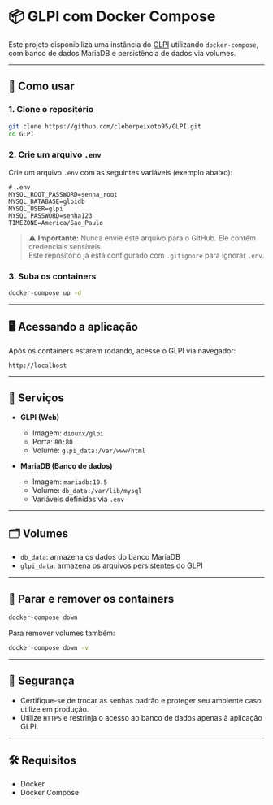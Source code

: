 # 📦 GLPI com Docker Compose

Este projeto disponibiliza uma instância do [GLPI](https://glpi-project.org/) utilizando `docker-compose`, com banco de dados MariaDB e persistência de dados via volumes.

---

## 🚀 Como usar

### 1. Clone o repositório

```bash
git clone https://github.com/cleberpeixoto95/GLPI.git
cd GLPI
```

### 2. Crie um arquivo `.env`

Crie um arquivo `.env` com as seguintes variáveis (exemplo abaixo):

```env
# .env
MYSQL_ROOT_PASSWORD=senha_root
MYSQL_DATABASE=glpidb
MYSQL_USER=glpi
MYSQL_PASSWORD=senha123
TIMEZONE=America/Sao_Paulo
```

> ⚠️ **Importante:** Nunca envie este arquivo para o GitHub. Ele contém credenciais sensíveis.  
> Este repositório já está configurado com `.gitignore` para ignorar `.env`.

### 3. Suba os containers

```bash
docker-compose up -d
```

---

## 🖥️ Acessando a aplicação

Após os containers estarem rodando, acesse o GLPI via navegador:

```
http://localhost
```

---

## 🧱 Serviços

- **GLPI (Web)**  
  - Imagem: `diouxx/glpi`  
  - Porta: `80:80`  
  - Volume: `glpi_data:/var/www/html`

- **MariaDB (Banco de dados)**  
  - Imagem: `mariadb:10.5`  
  - Volume: `db_data:/var/lib/mysql`  
  - Variáveis definidas via `.env`

---

## 🗂️ Volumes

- `db_data`: armazena os dados do banco MariaDB
- `glpi_data`: armazena os arquivos persistentes do GLPI

---

## 🧽 Parar e remover os containers

```bash
docker-compose down
```

Para remover volumes também:

```bash
docker-compose down -v
```

---

## 🔐 Segurança

- Certifique-se de trocar as senhas padrão e proteger seu ambiente caso utilize em produção.
- Utilize `HTTPS` e restrinja o acesso ao banco de dados apenas à aplicação GLPI.

---

## 🛠️ Requisitos

- Docker
- Docker Compose